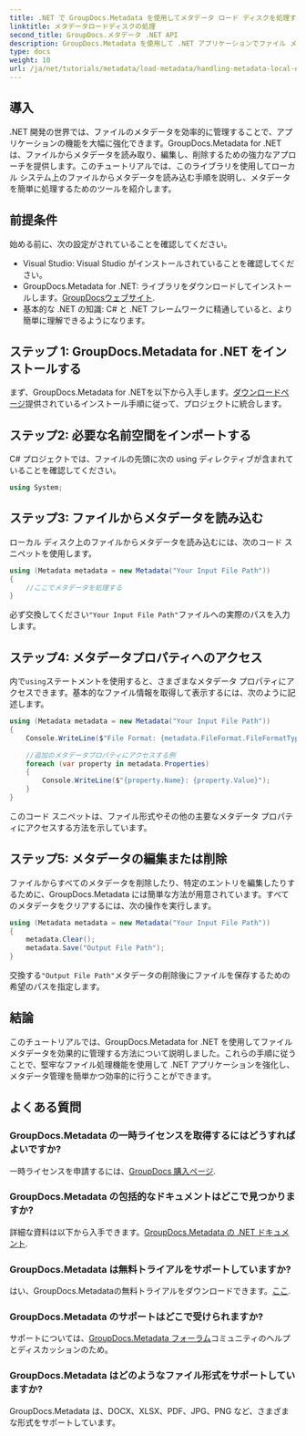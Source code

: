 ```yaml
---
title: .NET で GroupDocs.Metadata を使用してメタデータ ロード ディスクを処理する
linktitle: メタデータロードディスクの処理
second_title: GroupDocs.メタデータ .NET API
description: GroupDocs.Metadata を使用して .NET アプリケーションでファイル メタデータを効果的に管理する方法を説明します。この包括的なガイドでは、インストール プロセスとメタデータ プロパティへのアクセスについて説明します。
type: docs
weight: 10
url: /ja/net/tutorials/metadata/load-metadata/handling-metadata-local-disk/
---
```

## 導入

.NET 開発の世界では、ファイルのメタデータを効率的に管理することで、アプリケーションの機能を大幅に強化できます。GroupDocs.Metadata for .NET は、ファイルからメタデータを読み取り、編集し、削除するための強力なアプローチを提供します。このチュートリアルでは、このライブラリを使用してローカル システム上のファイルからメタデータを読み込む手順を説明し、メタデータを簡単に処理するためのツールを紹介します。

## 前提条件

始める前に、次の設定がされていることを確認してください。

- Visual Studio: Visual Studio がインストールされていることを確認してください。
-  GroupDocs.Metadata for .NET: ライブラリをダウンロードしてインストールします。[GroupDocsウェブサイト](https://releases.groupdocs.com/metadata/net/).
- 基本的な .NET の知識: C# と .NET フレームワークに精通していると、より簡単に理解できるようになります。

## ステップ 1: GroupDocs.Metadata for .NET をインストールする

まず、GroupDocs.Metadata for .NETを以下から入手します。[ダウンロードページ](https://releases.groupdocs.com/metadata/net/)提供されているインストール手順に従って、プロジェクトに統合します。

## ステップ2: 必要な名前空間をインポートする

C# プロジェクトでは、ファイルの先頭に次の using ディレクティブが含まれていることを確認してください。

```csharp
using System;
```

## ステップ3: ファイルからメタデータを読み込む

ローカル ディスク上のファイルからメタデータを読み込むには、次のコード スニペットを使用します。

```csharp
using (Metadata metadata = new Metadata("Your Input File Path"))
{
    //ここでメタデータを処理する
}
```

必ず交換してください`"Your Input File Path"`ファイルへの実際のパスを入力します。

## ステップ4: メタデータプロパティへのアクセス

内で`using`ステートメントを使用すると、さまざまなメタデータ プロパティにアクセスできます。基本的なファイル情報を取得して表示するには、次のように記述します。

```csharp
using (Metadata metadata = new Metadata("Your Input File Path"))
{
    Console.WriteLine($"File Format: {metadata.FileFormat.FileFormatType}");
    
    //追加のメタデータプロパティにアクセスする例
    foreach (var property in metadata.Properties)
    {
        Console.WriteLine($"{property.Name}: {property.Value}");
    }
}
```

このコード スニペットは、ファイル形式やその他の主要なメタデータ プロパティにアクセスする方法を示しています。 

## ステップ5: メタデータの編集または削除

ファイルからすべてのメタデータを削除したり、特定のエントリを編集したりするために、GroupDocs.Metadata には簡単な方法が用意されています。すべてのメタデータをクリアするには、次の操作を実行します。

```csharp
using (Metadata metadata = new Metadata("Your Input File Path"))
{
    metadata.Clear();
    metadata.Save("Output File Path");
}
```

交換する`"Output File Path"`メタデータの削除後にファイルを保存するための希望のパスを指定します。

## 結論

このチュートリアルでは、GroupDocs.Metadata for .NET を使用してファイル メタデータを効果的に管理する方法について説明しました。これらの手順に従うことで、堅牢なファイル処理機能を使用して .NET アプリケーションを強化し、メタデータ管理を簡単かつ効率的に行うことができます。

## よくある質問

### GroupDocs.Metadata の一時ライセンスを取得するにはどうすればよいですか?
一時ライセンスを申請するには、[GroupDocs 購入ページ](https://purchase.groupdocs.com/temporary-license/).

### GroupDocs.Metadata の包括的なドキュメントはどこで見つかりますか?
詳細な資料は以下から入手できます。[GroupDocs.Metadata の .NET ドキュメント](https://reference.groupdocs.com/metadata/net/).

### GroupDocs.Metadata は無料トライアルをサポートしていますか?
はい、GroupDocs.Metadataの無料トライアルをダウンロードできます。[ここ](https://releases.groupdocs.com/).

### GroupDocs.Metadata のサポートはどこで受けられますか?
サポートについては、[GroupDocs.Metadata フォーラム](https://forum.groupdocs.com/c/metadata/14)コミュニティのヘルプとディスカッションのため。

### GroupDocs.Metadata はどのようなファイル形式をサポートしていますか?
GroupDocs.Metadata は、DOCX、XLSX、PDF、JPG、PNG など、さまざまな形式をサポートしています。